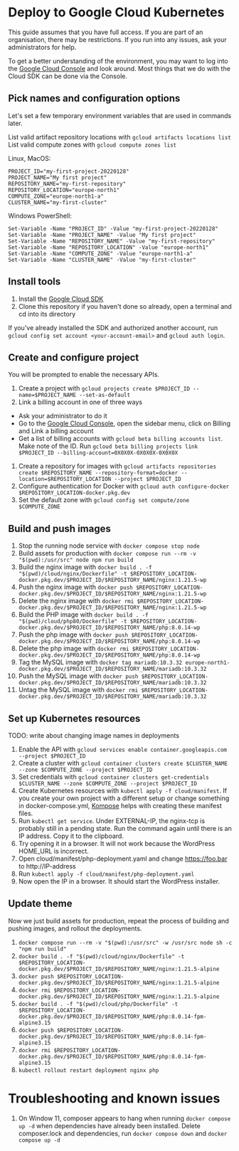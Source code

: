 # Deploy to Google Cloud Kubernetes

This guide assumes that you have full access. If you are part of an organisation, there may be restrictions. If you run into any issues, ask your administrators for help.

To get a better understanding of the environment, you may want to log into the [Google Cloud Console](https://console.cloud.google.com/) and look around. Most things that we do with the Cloud SDK can be done via the Console.

## Pick names and configuration options

Let's set a few temporary environment variables that are used in commands later.

List valid artifact repository locations with `gcloud artifacts locations list`
List valid compute zones with `gcloud compute zones list`

Linux, MacOS:
```
PROJECT_ID="my-first-project-20220128"
PROJECT_NAME="My first project"
REPOSITORY_NAME="my-first-repository"
REPOSITORY_LOCATION="europe-north1"
COMPUTE_ZONE="europe-north1-a"
CLUSTER_NAME="my-first-cluster"
```
Windows PowerShell:
```
Set-Variable -Name "PROJECT_ID" -Value "my-first-project-20220128"
Set-Variable -Name "PROJECT_NAME" -Value "My first project"
Set-Variable -Name "REPOSITORY_NAME" -Value "my-first-repository"
Set-Variable -Name "REPOSITORY_LOCATION" -Value "europe-north1"
Set-Variable -Name "COMPUTE_ZONE" -Value "europe-north1-a"
Set-Variable -Name "CLUSTER_NAME" -Value "my-first-cluster"
```

## Install tools

1. Install the [Google Cloud SDK](https://cloud.google.com/sdk)
1. Clone this repository if you haven't done so already, open a terminal and cd into its directory

If you've already installed the SDK and authorized another account, run `gcloud config set account <your-account-email>` and `gcloud auth login`.

## Create and configure project

You will be prompted to enable the necessary APIs.

1. Create a project with `gcloud projects create $PROJECT_ID --name=$PROJECT_NAME --set-as-default`
1. Link a billing account in one of three ways
  - Ask your administrator to do it
  - Go to the [Google Cloud Console](https://console.cloud.google.com/), open the sidebar menu, click on Billing and Link a billing account
  - Get a list of billing accounts with `gcloud beta billing accounts list`. Make note of the ID. Run `gcloud beta billing projects link $PROJECT_ID --billing-account=0X0X0X-0X0X0X-0X0X0X`
1. Create a repository for images with `gcloud artifacts repositories create $REPOSITORY_NAME --repository-format=docker --location=$REPOSITORY_LOCATION --project $PROJECT_ID`
1. Configure authentication for Docker with `gcloud auth configure-docker $REPOSITORY_LOCATION-docker.pkg.dev`
1. Set the default zone with `gcloud config set compute/zone $COMPUTE_ZONE`

## Build and push images

1. Stop the running node service with `docker compose stop node`
1. Build assets for production with `docker compose run --rm -v "$(pwd):/usr/src" node npm run build`
1. Build the nginx image with `docker build . -f "$(pwd)/cloud/nginx/Dockerfile" -t $REPOSITORY_LOCATION-docker.pkg.dev/$PROJECT_ID/$REPOSITORY_NAME/nginx:1.21.5-wp`
1. Push the nginx image with `docker push $REPOSITORY_LOCATION-docker.pkg.dev/$PROJECT_ID/$REPOSITORY_NAME/nginx:1.21.5-wp`
1. Delete the nginx image with `docker rmi $REPOSITORY_LOCATION-docker.pkg.dev/$PROJECT_ID/$REPOSITORY_NAME/nginx:1.21.5-wp`
1. Build the PHP image with `docker build . -f "$(pwd)/cloud/php80/Dockerfile" -t $REPOSITORY_LOCATION-docker.pkg.dev/$PROJECT_ID/$REPOSITORY_NAME/php:8.0.14-wp`
1. Push the php image with `docker push $REPOSITORY_LOCATION-docker.pkg.dev/$PROJECT_ID/$REPOSITORY_NAME/php:8.0.14-wp`
1. Delete the php image with `docker rmi $REPOSITORY_LOCATION-docker.pkg.dev/$PROJECT_ID/$REPOSITORY_NAME/php:8.0.14-wp`
1. Tag the MySQL image with `docker tag mariadb:10.3.32 europe-north1-docker.pkg.dev/$PROJECT_ID/$REPOSITORY_NAME/mariadb:10.3.32`
1. Push the MySQL image with `docker push $REPOSITORY_LOCATION-docker.pkg.dev/$PROJECT_ID/$REPOSITORY_NAME/mariadb:10.3.32`
1. Untag the MySQL image with `docker rmi $REPOSITORY_LOCATION-docker.pkg.dev/$PROJECT_ID/$REPOSITORY_NAME/mariadb:10.3.32`

## Set up Kubernetes resources

TODO: write about changing image names in deployments

1. Enable the API with `gcloud services enable container.googleapis.com --project $PROJECT_ID`
1. Create a cluster with `gcloud container clusters create $CLUSTER_NAME --zone $COMPUTE_ZONE --project $PROJECT_ID`
1. Set credentials with `gcloud container clusters get-credentials $CLUSTER_NAME --zone $COMPUTE_ZONE --project $PROJECT_ID`
1. Create Kubernetes resources with `kubectl apply -f cloud/manifest`. If you create your own project with a different setup or change something in docker-compose.yml, [Kompose](https://kubernetes.io/docs/tasks/configure-pod-container/translate-compose-kubernetes/) helps with creating these manifest files.
1. Run `kubectl get service`. Under EXTERNAL-IP, the nginx-tcp is probably still in a pending state. Run the command again until there is an IP address. Copy it to the clipboard.
1. Try opening it in a browser. It will not work because the WordPress HOME_URL is incorrect.
1. Open cloud/manifest/php-deployment.yaml and change https://foo.bar to http://IP-address
1. Run `kubectl apply -f cloud/manifest/php-deployment.yaml`
1. Now open the IP in a browser. It should start the WordPress installer.

## Update theme

Now we just build assets for production, repeat the process of building and pushing images, and rollout the deployments.

1. `docker compose run --rm -v "$(pwd):/usr/src" -w /usr/src node sh -c "npm run build"`
1. `docker build . -f "$(pwd)/cloud/nginx/Dockerfile" -t $REPOSITORY_LOCATION-docker.pkg.dev/$PROJECT_ID/$REPOSITORY_NAME/nginx:1.21.5-alpine`
1. `docker push $REPOSITORY_LOCATION-docker.pkg.dev/$PROJECT_ID/$REPOSITORY_NAME/nginx:1.21.5-alpine`
1. `docker rmi $REPOSITORY_LOCATION-docker.pkg.dev/$PROJECT_ID/$REPOSITORY_NAME/nginx:1.21.5-alpine`
1. `docker build . -f "$(pwd)/cloud/php/Dockerfile" -t $REPOSITORY_LOCATION-docker.pkg.dev/$PROJECT_ID/$REPOSITORY_NAME/php:8.0.14-fpm-alpine3.15`
1. `docker push $REPOSITORY_LOCATION-docker.pkg.dev/$PROJECT_ID/$REPOSITORY_NAME/php:8.0.14-fpm-alpine3.15`
1. `docker rmi $REPOSITORY_LOCATION-docker.pkg.dev/$PROJECT_ID/$REPOSITORY_NAME/php:8.0.14-fpm-alpine3.15`
1. `kubectl rollout restart deployment nginx php`

# Troubleshooting and known issues

1. On Window 11, composer appears to hang when running `docker compose up -d` when dependencies have already been installed. Delete composer.lock and dependencies, run `docker compose down` and `docker compose up -d`
